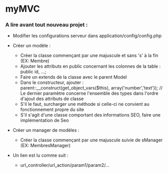 # myMVC

### A lire avant tout nouveau projet :

* Modifier les configurations serveur dans application/config/config.php

* Créer un modèle :
	* Créer la classe commençant par une majuscule et sans 's' à la fin (EX: Membre)
	* Ajouter les attributs en public concernant les colonnes de la table : public id, ...;
	* Faire un extends de la classe avec le parent Model
	* Dans le constructeur, ajouter : parent::__construct(get_object_vars($this), array('number','text')); // Le dernier paramètre concerne l'ensemble des types dans l'ordre d'ajout des attributs de classe
	* S'il le faut, surcharger une méthode si celle-ci ne convient au fonctionnement propre du site
	* S'il s'agit d'une classe comportant des informations SEO, faire une implémentation de Seo

* Créer un manager de modèles :
	* Créer la classe commençant par une majuscule suivie de sManager (EX: MembresManager)

* Un lien est lu comme suit :
	* url_controller/url_action/param1/param2/...